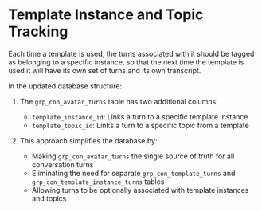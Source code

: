 # Template Instance and Topic Tracking

Each time a template is used, the turns associated with it should be tagged as belonging to a specific instance, so that the next time the template is used it will have its own set of turns and its own transcript.

In the updated database structure:

1. The `grp_con_avatar_turns` table has two additional columns:
   - `template_instance_id`: Links a turn to a specific template instance
   - `template_topic_id`: Links a turn to a specific topic from a template

2. This approach simplifies the database by:
   - Making `grp_con_avatar_turns` the single source of truth for all conversation turns
   - Eliminating the need for separate `grp_con_template_turns` and `grp_con_template_instance_turns` tables
   - Allowing turns to be optionally associated with template instances and topics